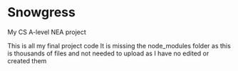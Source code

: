 # Snowgress
My CS A-level NEA project

This is all my final project code
It is missing the node_modules folder as this is thousands of files
and not needed to upload as I have no edited or created them
